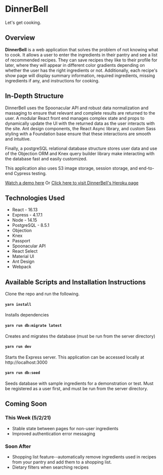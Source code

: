 # DinnerBell

Let's get cooking.

## Overview

<b>DinnerBell</b> is a web application that solves the problem of not knowing what to cook. It allows a user to enter the ingredients in their pantry and see a list of recommended recipes. They can save recipes they like to their profile for later, where they will appear in different color gradients depending on whether the user has the right ingredients or not. Additionally, each recipe's show page will display summary information, required ingredients, missing ingredients if any, and instructions for cooking.

## In-Depth Structure

DinnerBell uses the Spoonacular API and robust data normalization and massaging to ensure that relevant and complete results are returned to the user. A modular React front end manages complex state and props to dynamically update the UI with the returned data as the user interacts with the site. Ant design components, the React Async library, and custom Sass styling with a Foundation base ensure that these interactions are smooth and intuitive.

Finally, a postgreSQL relational database structure stores user data and use of the Objection ORM and Knex query builder library make interacting with the database fast and easily customized.

This application also uses S3 image storage, session storage, and end-to-end Cypress testing.

[Watch a demo here](https://vimeo.com/544460383)
Or
[Click here to visit DinnerBell's Heroku page](https://launch31-dinner-bell-app.herokuapp.com/)

## Technologies Used

- React - 16.13
- Express - 4.17.1
- Node - 14.15
- PostgreSQL - 8.5.1
- Objection
- Knex
- Passport
- Spoonacular API
- React Select
- Material UI
- Ant Design
- Webpack

## Available Scripts and Installation Instructions

Clone the repo and run the following.

#### `yarn install`

Installs dependencies

#### `yarn run db:migrate latest`

Creates and migrates the database (must be run from the server directory)

#### `yarn run dev`

Starts the Express server. This application can be accessed locally at http://localhost:3000

#### `yarn run db:seed`

Seeds database with sample ingredients for a demonstration or test. Must be registered as a user first, and must be run from the server directory.

## Coming Soon 

### This Week (5/2/21)
- Stable state between pages for non-user ingredients
- Improved authentication error messaging 

### Soon After
- Shopping list feature--automatically remove ingredients used in recipes from your pantry and add them to a shopping list.
- Dietary filters when searching recipes
